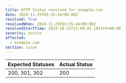 ```yaml
---
title: HTTP Status resolved for example.com
date: 2024-11-25T03:55:44+00:00Z
resolved: True
resolvedWhen: 2024-11-25T03:55:44+00:00Z
resolvedStartTime: 2024-10-25T21:09:43.191474+00:00
severity: notice
affected:
  - example.com
section: issue
---
```


| Expected Statuses | Actual Status  |
|-------------------|----------------|
| 200, 301, 302 | 200 |
